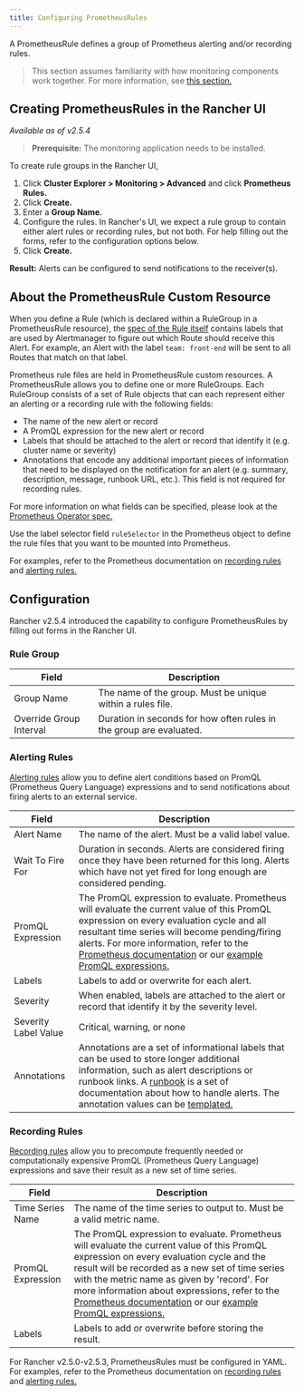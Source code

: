 ```yaml
---
title: Configuring PrometheusRules
---
```


A PrometheusRule defines a group of Prometheus alerting and/or recording rules.

> This section assumes familiarity with how monitoring components work together. For more information, see [this section.](../../../../explanations/integrations-in-rancher/monitoring-and-alerting/how-monitoring-works.md)

## Creating PrometheusRules in the Rancher UI

_Available as of v2.5.4_

> **Prerequisite:** The monitoring application needs to be installed.

To create rule groups in the Rancher UI,

1. Click **Cluster Explorer > Monitoring > Advanced** and click **Prometheus Rules.**
1. Click **Create.**
1. Enter a **Group Name.**
1. Configure the rules. In Rancher's UI, we expect a rule group to contain either alert rules or recording rules, but not both. For help filling out the forms, refer to the configuration options below.
1. Click **Create.**

**Result:** Alerts can be configured to send notifications to the receiver(s).

## About the PrometheusRule Custom Resource

When you define a Rule (which is declared within a RuleGroup in a PrometheusRule resource), the [spec of the Rule itself](https://github.com/prometheus-operator/prometheus-operator/blob/master/Documentation/api.md#rule) contains labels that are used by Alertmanager to figure out which Route should receive this Alert. For example, an Alert with the label `team: front-end` will be sent to all Routes that match on that label.

Prometheus rule files are held in PrometheusRule custom resources. A PrometheusRule allows you to define one or more RuleGroups. Each RuleGroup consists of a set of Rule objects that can each represent either an alerting or a recording rule with the following fields:

- The name of the new alert or record
- A PromQL expression for the new alert or record
- Labels that should be attached to the alert or record that identify it (e.g. cluster name or severity)
- Annotations that encode any additional important pieces of information that need to be displayed on the notification for an alert (e.g. summary, description, message, runbook URL, etc.). This field is not required for recording rules.

For more information on what fields can be specified, please look at the [Prometheus Operator spec.](https://github.com/prometheus-operator/prometheus-operator/blob/master/Documentation/api.md#prometheusrulespec)

Use the label selector field `ruleSelector` in the Prometheus object to define the rule files that you want to be mounted into Prometheus.

For examples, refer to the Prometheus documentation on [recording rules](https://prometheus.io/docs/prometheus/latest/configuration/recording_rules/) and [alerting rules.](https://prometheus.io/docs/prometheus/latest/configuration/alerting_rules/)

## Configuration

<Tabs>
<TabItem value="Rancher v2.5.4">

Rancher v2.5.4 introduced the capability to configure PrometheusRules by filling out forms in the Rancher UI.


### Rule Group

| Field | Description |
|-------|----------------|
| Group Name |  The name of the group. Must be unique within a rules file.   |
| Override Group Interval |  Duration in seconds for how often rules in the group are evaluated.    |


### Alerting Rules

[Alerting rules](https://prometheus.io/docs/prometheus/latest/configuration/alerting_rules/) allow you to define alert conditions based on PromQL (Prometheus Query Language) expressions and to send notifications about firing alerts to an external service.

| Field | Description |
|-------|----------------|
| Alert Name |  The name of the alert. Must be a valid label value.   |
| Wait To Fire For |   Duration in seconds. Alerts are considered firing once they have been returned for this long. Alerts which have not yet fired for long enough are considered pending. |
| PromQL Expression |   The PromQL expression to evaluate. Prometheus will evaluate the current value of this PromQL expression on every evaluation cycle and all resultant time series will become pending/firing alerts. For more information, refer to the [Prometheus documentation](https://prometheus.io/docs/prometheus/latest/querying/basics/) or our [example PromQL expressions.](../../../../explanations/integrations-in-rancher/monitoring-and-alerting/promql-expressions.md) |
| Labels |  Labels to add or overwrite for each alert.      |
| Severity |   When enabled, labels are attached to the alert or record that identify it by the severity level.  |
| Severity Label Value | Critical, warning, or none |
| Annotations |  Annotations are a set of informational labels that can be used to store longer additional information, such as alert descriptions or runbook links. A [runbook](https://en.wikipedia.org/wiki/Runbook) is a set of documentation about how to handle alerts. The annotation values can be [templated.](https://prometheus.io/docs/prometheus/latest/configuration/alerting_rules/#templating)  |

### Recording Rules

[Recording rules](https://prometheus.io/docs/prometheus/latest/configuration/recording_rules/#recording-rules) allow you to precompute frequently needed or computationally expensive PromQL (Prometheus Query Language) expressions and save their result as a new set of time series.

| Field | Description |
|-------|----------------|
| Time Series Name |   The name of the time series to output to. Must be a valid metric name.  |
| PromQL Expression |  The PromQL expression to evaluate. Prometheus will evaluate the current value of this PromQL expression on every evaluation cycle and the result will be recorded as a new set of time series with the metric name as given by 'record'.  For more information about expressions, refer to the [Prometheus documentation](https://prometheus.io/docs/prometheus/latest/querying/basics/) or our [example PromQL expressions.](../../../../explanations/integrations-in-rancher/monitoring-and-alerting/promql-expressions.md)  |
| Labels |   Labels to add or overwrite before storing the result.     |

</TabItem>
<TabItem value="Rancher v2.5.0-v2.5.3">

For Rancher v2.5.0-v2.5.3, PrometheusRules must be configured in YAML. For examples, refer to the Prometheus documentation on [recording rules](https://prometheus.io/docs/prometheus/latest/configuration/recording_rules/) and [alerting rules.](https://prometheus.io/docs/prometheus/latest/configuration/alerting_rules/)

</TabItem>
</Tabs>
